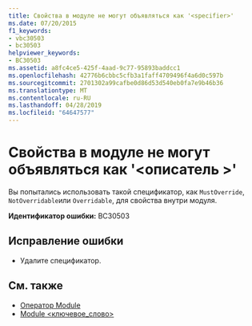 ```yaml
---
title: Свойства в модуле не могут объявляться как '<specifier>'
ms.date: 07/20/2015
f1_keywords:
- vbc30503
- bc30503
helpviewer_keywords:
- BC30503
ms.assetid: a8fc4ce5-425f-4aad-9c77-95893baddcc1
ms.openlocfilehash: 42776b6cbbc5cfb3a1faff4709496f4a6d0c597b
ms.sourcegitcommit: 2701302a99cafbe0d86d53d540eb0fa7e9b46b36
ms.translationtype: MT
ms.contentlocale: ru-RU
ms.lasthandoff: 04/28/2019
ms.locfileid: "64647577"
---
```

# <a name="properties-in-a-module-cannot-be-declared-specifier"></a>Свойства в модуле не могут объявляться как '\<описатель >'
Вы попытались использовать такой спецификатор, как `MustOverride`, `NotOverridable`или `Overridable`, для свойства внутри модуля.  
  
 **Идентификатор ошибки:** BC30503  
  
## <a name="to-correct-this-error"></a>Исправление ошибки  
  
- Удалите спецификатор.  
  
## <a name="see-also"></a>См. также

- [Оператор Module](../../visual-basic/language-reference/statements/module-statement.md)
- [Module \<ключевое_слово>](../../visual-basic/language-reference/modifiers/module-keyword.md)
